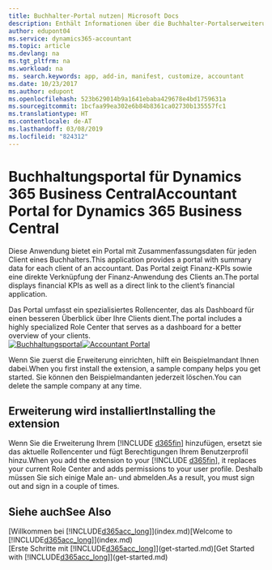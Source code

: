 ```yaml
---
title: Buchhalter-Portal nutzen| Microsoft Docs
description: Enthält Informationen über die Buchhalter-Portalserweiterung.
author: edupont04
ms.service: dynamics365-accountant
ms.topic: article
ms.devlang: na
ms.tgt_pltfrm: na
ms.workload: na
ms. search.keywords: app, add-in, manifest, customize, accountant
ms.date: 10/23/2017
ms.author: edupont
ms.openlocfilehash: 523b629014b9a1641ebaba429678e4bd1759631a
ms.sourcegitcommit: 1bcfaa99ea302e6b84b8361ca02730b135557fc1
ms.translationtype: HT
ms.contentlocale: de-AT
ms.lasthandoff: 03/08/2019
ms.locfileid: "824312"
---
```

# <a name="accountant-portal-for-dynamics-365-business-central"></a><span data-ttu-id="a2941-103">Buchhaltungsportal für Dynamics 365 Business Central</span><span class="sxs-lookup"><span data-stu-id="a2941-103">Accountant Portal for Dynamics 365 Business Central</span></span>
<span data-ttu-id="a2941-104">Diese Anwendung bietet ein Portal mit Zusammenfassungsdaten für jeden Client eines Buchhalters.</span><span class="sxs-lookup"><span data-stu-id="a2941-104">This application provides a portal with summary data for each client of an accountant.</span></span> <span data-ttu-id="a2941-105">Das Portal zeigt Finanz-KPIs sowie eine direkte Verknüpfung der Finanz-Anwendung des Clients an.</span><span class="sxs-lookup"><span data-stu-id="a2941-105">The portal displays financial KPIs as well as a direct link to the client’s financial application.</span></span>  

<span data-ttu-id="a2941-106">Das Portal umfasst ein spezialisiertes Rollencenter, das als Dashboard für einen besseren Überblick über Ihre Clients dient.</span><span class="sxs-lookup"><span data-stu-id="a2941-106">The portal includes a highly specialized Role Center that serves as a dashboard for a better overview of your clients.</span></span>  
<span data-ttu-id="a2941-107">[![Buchhaltungsportal](./media/accountant-get-started/accountant-dashboard.png)](https://go.microsoft.com/fwlink/?linkid=851257)</span><span class="sxs-lookup"><span data-stu-id="a2941-107">[![Accountant Portal](./media/accountant-get-started/accountant-dashboard.png)](https://go.microsoft.com/fwlink/?linkid=851257)</span></span>

<span data-ttu-id="a2941-108">Wenn Sie zuerst die Erweiterung einrichten, hilft ein Beispielmandant Ihnen dabei.</span><span class="sxs-lookup"><span data-stu-id="a2941-108">When you first install the extension, a sample company helps you get started.</span></span> <span data-ttu-id="a2941-109">Sie können den Beispielmandanten jederzeit löschen.</span><span class="sxs-lookup"><span data-stu-id="a2941-109">You can delete the sample company at any time.</span></span>  

## <a name="installing-the-extension"></a><span data-ttu-id="a2941-110">Erweiterung wird installiert</span><span class="sxs-lookup"><span data-stu-id="a2941-110">Installing the extension</span></span>
<span data-ttu-id="a2941-111">Wenn Sie die Erweiterung Ihrem [!INCLUDE [d365fin](includes/d365fin_md.md)] hinzufügen, ersetzt sie das aktuelle Rollencenter und fügt Berechtigungen Ihrem Benutzerprofil hinzu.</span><span class="sxs-lookup"><span data-stu-id="a2941-111">When you add the extension to your [!INCLUDE [d365fin](includes/d365fin_md.md)], it replaces your current Role Center and adds permissions to your user profile.</span></span> <span data-ttu-id="a2941-112">Deshalb müssen Sie sich einige Male an- und abmelden.</span><span class="sxs-lookup"><span data-stu-id="a2941-112">As a result, you must sign out and sign in a couple of times.</span></span>  

## <a name="see-also"></a><span data-ttu-id="a2941-113">Siehe auch</span><span class="sxs-lookup"><span data-stu-id="a2941-113">See Also</span></span>
<span data-ttu-id="a2941-114">[Willkommen bei [!INCLUDE[d365acc_long](includes/d365acc_long_md.md)]](index.md)</span><span class="sxs-lookup"><span data-stu-id="a2941-114">[Welcome to [!INCLUDE[d365acc_long](includes/d365acc_long_md.md)]](index.md)</span></span>  
<span data-ttu-id="a2941-115">[Erste Schritte mit [!INCLUDE[d365acc_long](includes/d365acc_long_md.md)]](get-started.md)</span><span class="sxs-lookup"><span data-stu-id="a2941-115">[Get Started with [!INCLUDE[d365acc_long](includes/d365acc_long_md.md)]](get-started.md)</span></span>  

